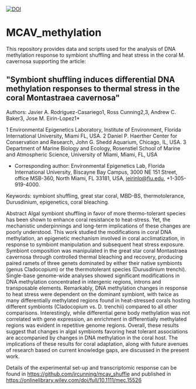 [![DOI](https://zenodo.org/badge/DOI/10.5281/zenodo.5348322.svg)](https://doi.org/10.5281/zenodo.5348322)

# MCAV_methylation
This repository provides data and scripts used for the analysis of DNA methylation response to symbiont shuffling and heat stress in the coral M. cavernosa
supporting the article: 
## "Symbiont shuffling induces differential DNA methylation responses to thermal stress in the coral Montastraea cavernosa"

Authors: Javier A. Rodriguez-Casariego1, Ross Cunning2,3, Andrew C. Baker3, Jose M. Eirin-Lopez1* 

1 Environmental Epigenetics Laboratory, Institute of Environment, Florida International University, Miami FL, USA. 
2 Daniel P. Haerther Center for Conservation and Research, John G. Shedd Aquarium, Chicago, IL, USA.
3 Department of Marine Biology and Ecology, Rosenstiel School of Marine and Atmospheric Science, University of Miami, Miami, FL, USA

* Corresponding author: Environmental Epigenetics Lab, Florida International University, Biscayne Bay Campus, 3000 NE 151 Street, office MSB-360, North Miami, FL 33181, USA, jeirinlo@fiu.edu, +1-305-919-4000.
 
Keywords: symbiont shuffling, great star coral, MBD-BS, thermotolerance, Durusdinium, epigenetics, coral bleaching.

Abstract
Algal symbiont shuffling in favor of more thermo-tolerant species has been shown to enhance coral resistance to heat-stress. Yet, the mechanistic underpinnings and long-term implications of these changes are poorly understood. This work studied the modifications in coral DNA methylation, an epigenetic mechanism involved in coral acclimatization, in response to symbiont manipulation and subsequent heat stress exposure. Symbiont composition was manipulated in the great star coral Montastraea cavernosa through controlled thermal bleaching and recovery, producing paired ramets of three genets dominated by either their native symbionts (genus Cladocopium) or the thermotolerant species (Durusdinium trenchi). Single-base genome-wide analyses showed significant modifications in DNA methylation concentrated in intergenic regions, introns and transposable elements. Remarkably, DNA methylation changes in response to heat stress were dependent on the dominant symbiont, with twice as many differentially methylated regions found in heat-stressed corals hosting different symbionts (Cladocopium vs. D. trenchii) compared to all other comparisons. Interestingly, while differential gene body methylation was not correlated with gene expression, an enrichment in differentially methylated regions was evident in repetitive genome regions. Overall, these results suggest that changes in algal symbionts favoring heat tolerant associations are accompanied by changes in DNA methylation in the coral host. The implications of these results for coral adaptation, along with future avenues of research based on current knowledge gaps, are discussed in the present work. 








Details of the experimental set-up and transcriptomic response can be found in <https://github.com/jrcunning/mcav_shuffle> and published in <https://onlinelibrary.wiley.com/doi/full/10.1111/mec.15526>
